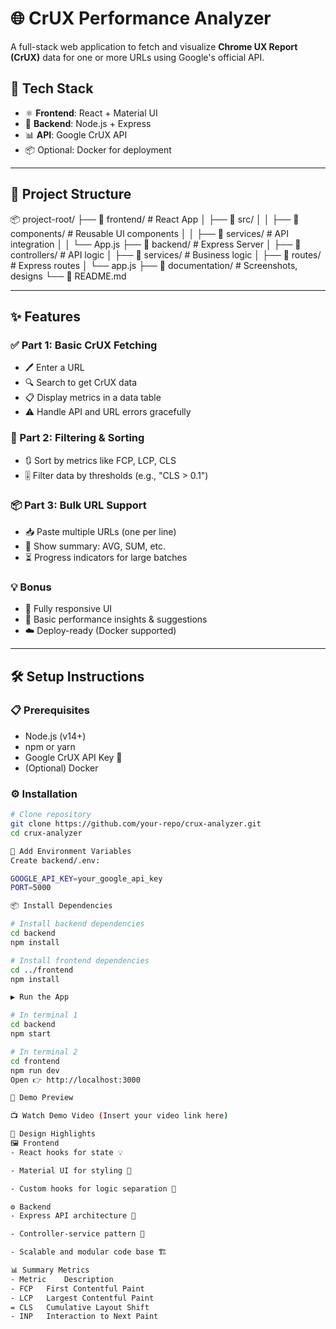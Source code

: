 # 🌐 CrUX Performance Analyzer

A full-stack web application to fetch and visualize **Chrome UX Report (CrUX)** data for one or more URLs using Google's official API.

## 🚀 Tech Stack

- ⚛️ **Frontend**: React + Material UI  
- 🧠 **Backend**: Node.js + Express  
- 📊 **API**: Google CrUX API  
- 📦 Optional: Docker for deployment

---

## 📁 Project Structure

📦 project-root/
├── 📂 frontend/ # React App
│ ├── 📂 src/
│ │ ├── 📂 components/ # Reusable UI components
│ │ ├── 📂 services/ # API integration
│ │ └── App.js
├── 📂 backend/ # Express Server
│ ├── 📂 controllers/ # API logic
│ ├── 📂 services/ # Business logic
│ ├── 📂 routes/ # Express routes
│ └── app.js
├── 📂 documentation/ # Screenshots, designs
└── 📄 README.md

---

## ✨ Features

### ✅ Part 1: Basic CrUX Fetching
- 🖊️ Enter a URL
- 🔍 Search to get CrUX data
- 📋 Display metrics in a data table
- ⚠️ Handle API and URL errors gracefully

### 🔎 Part 2: Filtering & Sorting
- 🔃 Sort by metrics like FCP, LCP, CLS
- 🎚️ Filter data by thresholds (e.g., "CLS > 0.1")

### 📦 Part 3: Bulk URL Support
- 📥 Paste multiple URLs (one per line)
- 🧮 Show summary: AVG, SUM, etc.
- ⏳ Progress indicators for large batches

### 💡 Bonus
- 📱 Fully responsive UI
- 🧠 Basic performance insights & suggestions
- ☁️ Deploy-ready (Docker supported)

---

## 🛠️ Setup Instructions

### 📋 Prerequisites
- Node.js (v14+)
- npm or yarn
- Google CrUX API Key 🔑
- (Optional) Docker

### ⚙️ Installation

```bash
# Clone repository
git clone https://github.com/your-repo/crux-analyzer.git
cd crux-analyzer

🔐 Add Environment Variables
Create backend/.env:

GOOGLE_API_KEY=your_google_api_key
PORT=5000

📦 Install Dependencies

# Install backend dependencies
cd backend
npm install

# Install frontend dependencies
cd ../frontend
npm install

▶️ Run the App

# In terminal 1
cd backend
npm start

# In terminal 2
cd frontend
npm run dev
Open 👉 http://localhost:3000

🎥 Demo Preview

📺 Watch Demo Video (Insert your video link here)

🧠 Design Highlights
🖼️ Frontend
- React hooks for state 💡

- Material UI for styling 🎨

- Custom hooks for logic separation 🔧

⚙️ Backend
- Express API architecture 🔌

- Controller-service pattern 📂

- Scalable and modular code base 🏗️

📊 Summary Metrics
- Metric	Description
- FCP	First Contentful Paint
- LCP	Largest Contentful Paint
= CLS	Cumulative Layout Shift
- INP	Interaction to Next Paint

